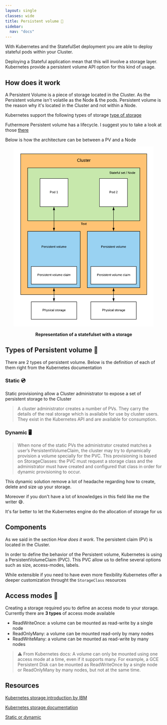 ```yaml
---
layout: single
classes: wide
title: Persistent volume 💾
sidebar:
  nav: "docs"
---
```


With Kubernetes and the StatefulSet deployment you are able to deploy stateful pods within your Cluster.

Deploying a Stateful application mean that this will involve a storage layer. Kubernetes provide a persistent volume API option for this kind of usage.

## How does it work

A Persistent Volume is a piece of storage located in the Cluster. As the Persistent volume isn't volatile as the Node & the pods. Persistent volume is the reason why it's located in the Cluster and not within a Node.

Kubernetes support the following types of storage [type of storage](https://kubernetes.io/docs/concepts/storage/volumes/#types-of-volumes)

Futhermore Persistent volume has a lifecycle. I suggest you to take a look at those [there](https://kubernetes.io/docs/concepts/storage/persistent-volumes/#lifecycle-of-a-volume-and-claim)

Below is how the architecture can be between a PV and a Node

<p align="center">
  <img src="../img/statefulset.png" alt="drawing" width="450"/>  
  <p align="center"><b>Representation of a statefulset with a storage</b></p>
</p>

## Types of Persistent volume 📁

There are 2 types of persistent volume. Below is the definition of each of them right from the Kubernetes documentation 

### Static 💿

Static provisioning allow a Cluster administrator to expose a set of persistent storage to the Cluster

> A cluster administrator creates a number of PVs. They carry the details of the real storage which is available for use by cluster users. They exist in the Kubernetes API and are available for consumption.

### Dynamic 🖥️

> When none of the static PVs the administrator created matches a user’s PersistentVolumeClaim, the cluster may try to dynamically provision a volume specially for the PVC. This provisioning is based on StorageClasses: the PVC must request a storage class and the administrator must have created and configured that class in order for dynamic provisioning to occur.

This dynamic solution remove a lot of headache regarding how to create, delete and size up your storage.

Moreover if you don't have a lot of knowledges in this field like me the writer 😅.

It's far better to let the Kubernetes engine do the allocation of storage for us

## Components

As we said in the section *How does it work*. The persistent claim (PV) is located in the Cluster.

In order to define the behavior of the Persistent volume, Kubernetes is using a PersistentVolumeClaim (PVC). This PVC allow us to define several options such as size, access-modes, labels.

While extensible if you need to have even more flexibility Kubernetes offer a deeper customization throught the ```StorageClass``` resources

## Access modes 🔏

Creating a storage required you to define an access mode to your storage. Currently there are **3 types** of access mode available

- ReadWriteOnce: a volume can be mounted as read-write by a single node
- ReadOnlyMany: a volume can be mounted read-only by many nodes
- ReadWriteMany: a volume can be mounted as read-write by many nodes

> ⚠️ From Kubernetes docs: A volume can only be mounted using one access mode at a time, even if it supports many. For example, a GCE Persistent Disk can be mounted as ReadWriteOnce by a single node or ReadOnlyMany by many nodes, but not at the same time.

## Resources

[Kubernetes storage introduction by IBM](https://console.bluemix.net/docs/containers/cs_storage_basics.html#kube_concepts)

[Kubernetes storage documentation](https://kubernetes.io/docs/concepts/storage/persistent-volumes/)

[Static or dynamic](https://cloud.netapp.com/blog/dynamic-kubernetes-persistent-volume-provisioning)


